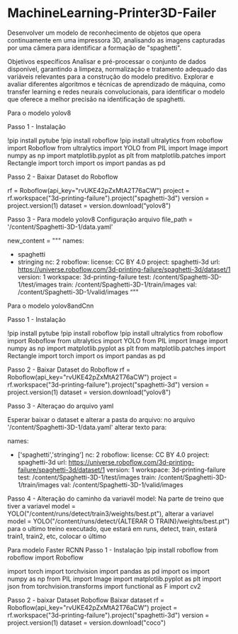 # MachineLearning-Printer3D-Failer

Desenvolver um modelo de reconhecimento de objetos que opera continuamente em uma impressora 3D, analisando as imagens capturadas por uma câmera para identificar a formação de "spaghetti".

Objetivos específicos
Analisar e pré-processar o conjunto de dados disponível, garantindo a limpeza, normalização e tratamento adequado das variáveis relevantes para a construção do modelo preditivo.
Explorar e avaliar diferentes algoritmos e técnicas de aprendizado de máquina, como transfer learning e redes neurais convolucionais, para identificar o modelo que oferece a melhor precisão na identificação de spaghetti.

Para o modelo yolov8

Passo 1 - Instalação

!pip install pytube
!pip install roboflow
!pip install ultralytics
from roboflow import Roboflow
from ultralytics import YOLO
from PIL import Image
import numpy as np
import matplotlib.pyplot as plt
from matplotlib.patches import Rectangle
import torch
import os
import pandas as pd

Passo 2 - Baixar Dataset do Roboflow

rf = Roboflow(api_key="rvUKE42pZxMtA2T76aCW")
project = rf.workspace("3d-printing-failure").project("spaghetti-3d")
version = project.version(1)
dataset = version.download(“yolov8")

Passo 3 - Para modelo yolov8
Configuração arquivo
file_path = '/content/Spaghetti-3D-1/data.yaml'

new_content = """
names:
- spaghetti
- stringing
nc: 2
roboflow:
  license: CC BY 4.0
  project: spaghetti-3d
  url: https://universe.roboflow.com/3d-printing-failure/spaghetti-3d/dataset/1
  version: 1
  workspace: 3d-printing-failure
test: /content/Spaghetti-3D-1/test/images
train: /content/Spaghetti-3D-1/train/images
val: /content/Spaghetti-3D-1/valid/images
“""


Para o modelo yolov8andCnn

Passo 1 - Instalação

!pip install pytube
!pip install roboflow
!pip install ultralytics
from roboflow import Roboflow
from ultralytics import YOLO
from PIL import Image
import numpy as np
import matplotlib.pyplot as plt
from matplotlib.patches import Rectangle
import torch
import os
import pandas as pd

Passo 2 - Baixar Dataset do Roboflow
rf = Roboflow(api_key="rvUKE42pZxMtA2T76aCW")
project = rf.workspace("3d-printing-failure").project("spaghetti-3d")
version = project.version(1)
dataset = version.download(“yolov8")

Passo 3 - Alteraçao do arquivo yaml

Esperar baixar o dataset e alterar a pasta do arquivo:
no arquivo '/content/Spaghetti-3D-1/data.yaml'
alterar texto para:

names:
- ['spaghetti','stringing']
nc: 2
roboflow:
  license: CC BY 4.0
  project: spaghetti-3d
  url: https://universe.roboflow.com/3d-printing-failure/spaghetti-3d/dataset/1
  version: 1
  workspace: 3d-printing-failure
test: /content/Spaghetti-3D-1/test/images
train: /content/Spaghetti-3D-1/train/images
val: /content/Spaghetti-3D-1/valid/images

Passo 4 - Alteração do caminho da variavél model:
Na parte de treino que tiver a variavel model = YOLO("/content/runs/detect/train3/weights/best.pt"), alterar a variavel
model = YOLO("/content/runs/detect/{ALTERAR O TRAIN}/weights/best.pt")
para o ultimo treino executado, que estará em runs, detect, train, estará train1, train2, etc, colocar o último 


Para modelo Faster RCNN
Passo 1 - Instalação
!pip install roboflow
from roboflow import Roboflow

import torch
import torchvision
import pandas as pd
import os
import numpy as np
from PIL import Image
import matplotlib.pyplot as plt
import json
from torchvision.transforms import functional as F
import cv2

Passo 2 - baixar Dataset Roboflow
Baixar dataset
rf = Roboflow(api_key="rvUKE42pZxMtA2T76aCW")
project = rf.workspace("3d-printing-failure").project("spaghetti-3d")
version = project.version(1)
dataset = version.download("coco")
